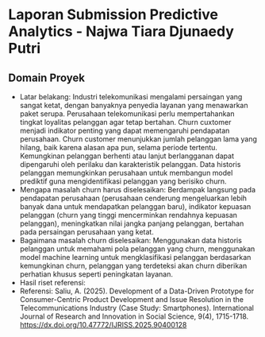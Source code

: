 # Laporan Submission Predictive Analytics - Najwa Tiara Djunaedy Putri

## Domain Proyek
- Latar belakang: Industri telekomunikasi mengalami persaingan yang sangat ketat, dengan banyaknya penyedia layanan yang menawarkan paket serupa. Perusahaan telekomunikasi perlu mempertahankan tingkat loyalitas pelanggan agar tetap bertahan. Churn cuxtomer menjadi indikator penting yang dapat memengaruhi pendapatan perusahaan.
  Churn customer menunjukkan jumlah pelanggan lama yang hilang, baik karena alasan apa pun, selama periode tertentu. Kemungkinan pelanggan berhenti atau lanjut berlangganan dapat dipengaruhi oleh perilaku dan karakteristik pelanggan. Data historis pelanggan memungkinkan perusahaan untuk membangun model prediktif guna mengidentifikasi pelanggan yang berisiko churn.
- Mengapa masalah churn harus diselesaikan: Berdampak langsung pada pendapatan perusahaan (perusahaan cenderung mengeluarkan lebih banyak dana untuk mendapatkan pelanggan baru), indikator kepuasan pelanggan (churn yang tinggi mencerminkan rendahnya kepuasan pelanggan), meningkatkan nilai jangka panjang pelanggan, bertahan pada persaingan perusahaan yang ketat.
- Bagaimana masalah churn diselesaikan: Menggunakan data historis pelanggan untuk memahami pola pelanggan yang churn, menggunakan model machine learning untuk mengklasifikasi pelanggan berdasarkan kemungkinan churn, pelanggan yang terdeteksi akan churn diberikan perhatian khusus seperti peningkatan layanan.
- Hasil riset referensi:
- Referensi: Saliu, A. (2025). Development of a Data-Driven Prototype for Consumer-Centric Product Development and Issue Resolution in the Telecommunications Industry (Case Study: Smartphones). International Journal of Research and Innovation in Social Science, 9(4), 1715-1718. https://dx.doi.org/10.47772/IJRISS.2025.90400128
